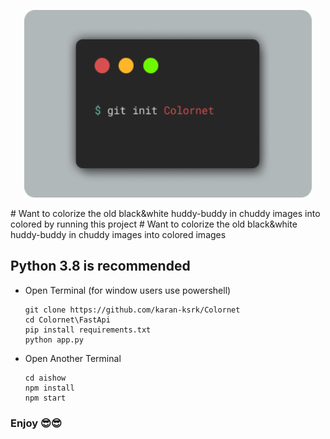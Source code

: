 ﻿<p align="center">
  <img width="460" height="300" src="mac1.png">
</p>
# Want to colorize the old black&white huddy-buddy in chuddy images into colored  by running this project 
﻿# Want to colorize the old black&white huddy-buddy in chuddy images into colored images

## Python 3.8 is recommended

- Open Terminal (for window users use powershell)

      git clone https://github.com/karan-ksrk/Colornet
      cd Colornet\FastApi
      pip install requirements.txt
      python app.py

- Open Another Terminal

      cd aishow
      npm install
      npm start

### Enjoy 😎😎
